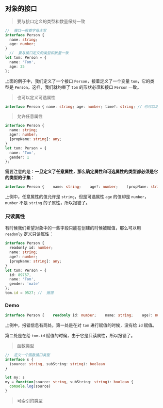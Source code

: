 ## 对象的接口

> 要与接口定义的类型和数量保持一致

```typescript
//  接口一般首字母大写
interface Person {    
  name: string;    
  age: number;
}
  //  要与接口定义的类型和数量一致
let tom: Person = {    
  name: 'Tom',    
  age: 25
};
```

上面的例子中，我们定义了一个接口 `Person`，接着定义了一个变量 `tom`，它的类型是 `Person`。这样，我们就约束了 `tom` 的形状必须和接口 `Person` 一致。

> 也可以定义可选属性

```typescript
interface Person { name: string; age: number; time?: string; // 也可以定义可选属性}let tom: Person = { name: 'Tom', age: 25};
```

> 允许任意属性

```typescript
interface Person {    
  name: string;    
  age?: number;    
  [propName: string]: any;
}
let tom: Person = {    
  name: 'Tom',    
  gender: 1
};
```

需要注意的是：**一旦定义了任意属性，那么确定属性和可选属性的类型都必须是它的类型的子集**：

```typescript
interface Person {    name: string;    age?: number;    [propName: string]: string;}//  报错let tom: Person = {    name: 'Tom',    age: 25,    gender: 'male'};
```

上例中，任意属性的值允许是 `string`，但是可选属性 `age` 的值却是 `number`，`number` 不是 `string` 的子属性，所以报错了。

### 只读属性

有时候我们希望对象中的一些字段只能在创建的时候被赋值，那么可以用 `readonly` 定义只读属性：

```typescript
interface Person {    
  readonly id: number;    
  name: string;    
  age?: number;    
  [propName: string]: any;
}
let tom: Person = {    
  id: 89757,    
  name: 'Tom',    
  gender: 'male'
};
tom.id = 9527; //  报错
```

### Demo

```typescript
interface Person {    readonly id: number;    name: string;    age?: number;    [propName: string]: any;}let tom: Person = {    name: 'Tom',    gender: 'male'};tom.id = 89757;
```

上例中，报错信息有两处，第一处是在对 `tom` 进行赋值的时候，没有给 `id` 赋值。

第二处是在给 `tom.id` 赋值的时候，由于它是只读属性，所以报错了。



> 函数类型

```typescript
//  定义一个函数接口类型
interface s {
  (source: string, subString: string): boolean
}

let my: s
my = function(source: string, subString: string): boolean {
  console.log(source)  
}
```



> 可索引的类型
> 
> 
